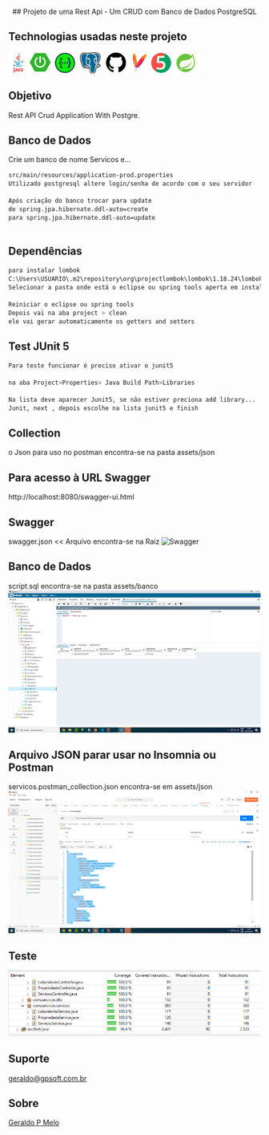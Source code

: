 <p align="center">
## Projeto de uma Rest Api - Um CRUD com Banco de Dados PostgreSQL
</p>

<p align="center">

## Technologias usadas neste projeto
<img src="./assets/images/technology.png" alt="Tecnologias usadas" /> 
  
## Objetivo
Rest API Crud Application With Postgre.

## Banco de Dados 
Crie um banco de nome Servicos e...

```bash
src/main/resources/application-prod.properties
Utilizado postgresql altere login/senha de acordo com o seu servidor

Após criação do banco trocar para update
de spring.jpa.hibernate.ddl-auto=create
para spring.jpa.hibernate.ddl-auto=update
  
```
  
## Dependências
```bash
para instalar lombok
C:\Users\USUARIO\.m2\repository\org\projectlombok\lombok\1.18.24\lombok-1.18.24.jar
Selecionar a pasta onde está o eclipse ou spring tools aperta em install

Reiniciar o eclipse ou spring tools
Depois vai na aba project > clean
ele vai gerar automaticamente os getters and setters

```
  
## Test JUnit 5
```bash
Para teste funcionar é preciso ativar o junit5

na aba Project>Properties> Java Build Path>Libraries

Na lista deve aparecer Junit5, se não estiver preciona add library...
Junit, next , depois escolhe na lista junit5 e finish
```

## Collection
o Json para uso no postman encontra-se na pasta assets/json
  
## Para acesso à URL Swagger
http://localhost:8080/swagger-ui.html
  
## Swagger
swagger.json << Arquivo encontra-se na Raiz
<img src="./assets/images/swagger.jpg" alt="Swagger" /> 
  
## Banco de Dados
script.sql encontra-se na pasta assets/banco
<img src="./assets/images/banco.jpg" alt="BancoPostgre" /> 
  
## Arquivo JSON parar usar no Insomnia ou Postman
servicos.postman_collection.json encontra-se em assets/json
<img src="./assets/images/postman.jpg" alt="Json" /> 

## Teste
<img src="./assets/images/test.png" alt="testeUnit5" /> 

## Suporte

geraldo@gpsoft.com.br

## Sobre

[Geraldo P Melo](https://gpsoft.com.br)
